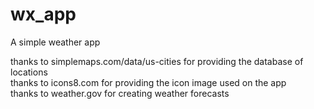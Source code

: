 # wx_app
A simple weather app

thanks to simplemaps.com/data/us-cities for providing the database of locations  
thanks to icons8.com for providing the icon image used on the app  
thanks to weather.gov for creating weather forecasts  
